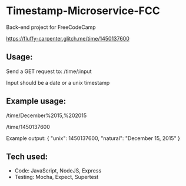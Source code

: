 # Timestamp-Microservice-FCC
Back-end project for FreeCodeCamp

https://fluffy-carpenter.glitch.me/time/1450137600

## Usage:
Send a GET request to: /time/:input

Input should be a date or a unix timestamp

## Example usage:
/time/December%2015,%202015

/time/1450137600

Example output:
{ "unix": 1450137600, "natural": "December 15, 2015" }

## Tech used:
* Code: JavaScript, NodeJS, Express
* Testing: Mocha, Expect, Supertest
